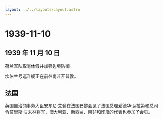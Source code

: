 ```yaml
---
layout: ../../layouts/Layout.astro
---
```


# 1939-11-10

## 1939 年 11 月 10 日

荷兰军队取消休假并加强边境防御。

坎伯兰号巡洋舰正在前往南非开普敦。

## 法国

英国自治领事务大臣安东尼·艾登在法国巴黎会见了法国总理爱德华·达拉第和总司令莫里斯·甘末林将军，澳大利亚、新西兰、南非和印度的代表也参加了会见。